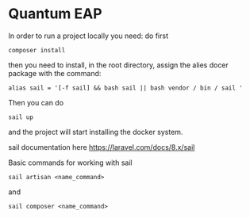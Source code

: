 # Quantum EAP

In order to run a project locally you need:
do first

`composer install`

then you need to install, in the root directory, assign the alies docer package with the command:

`alias sail = '[-f sail] && bash sail || bash vendor / bin / sail '`


Then you can do

`sail up`

and the project will start installing the docker system.


sail documentation
here https://laravel.com/docs/8.x/sail

Basic commands for working with sail

`sail artisan <name_command>`

and

`sail composer <name_command>`

